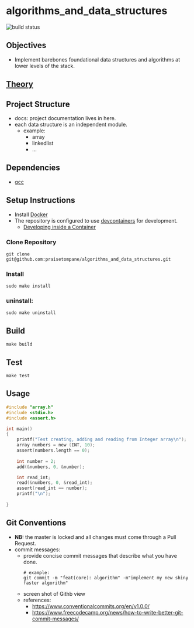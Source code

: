 # algorithms_and_data_structures
![build status](https://github.com/praise-toy-applications/algorithms-and-data-structures/actions/workflows/algorithms_and_data_structures.yaml/badge.svg)

## Objectives
- Implement barebones foundational data structures and algorithms at lower levels of the stack.

## [Theory](https://github.com/praisetompane/computation_and_information/tree/main/0_theory_of_computation/4_design_and_analysis_of_algorithms)

## Project Structure
- docs: project documentation lives in here.
- each data structure is an independent module.
    - example:
        - array
        - linkedlist
        - ...

## Dependencies
- [gcc](https://gcc.gnu.org/install/index.html)

## Setup Instructions
- Install [Docker](https://docs.docker.com/get-started/)
- The repository is configured to use [devcontainers](https://containers.dev) for development.
    - [Developing inside a Container](https://code.visualstudio.com/docs/devcontainers/containers)

### Clone Repository 
```shell
git clone git@github.com:praisetompane/algorithms_and_data_structures.git
```

### Install
```
sudo make install
```

### uninstall:
```
sudo make uninstall
```

## Build
```shell
make build
```

## Test
```shell
make test
```

## Usage
```C
#include "array.h"
#include <stdio.h>
#include <assert.h>

int main()
{
    printf("Test creating, adding and reading from Integer array\n");
    array numbers = new (INT, 10);
    assert(numbers.length == 0);
    
    int number = 2;
    add(&numbers, 0, &number);

    int read_int;
    read(&numbers, 0, &read_int);
    assert(read_int == number);
    printf("\n");
    
}
```
## Git Conventions
- **NB:** the master is locked and all changes must come through a Pull Request.
- commit messages:
    - provide concise commit messages that describe what you have done.
        ```shell
        # example:
        git commit -m "feat(core): algorithm" -m"implement my new shiny faster algorithm"
        ```
    - screen shot of Githb view
    - references: 
        - https://www.conventionalcommits.org/en/v1.0.0/
        - https://www.freecodecamp.org/news/how-to-write-better-git-commit-messages/